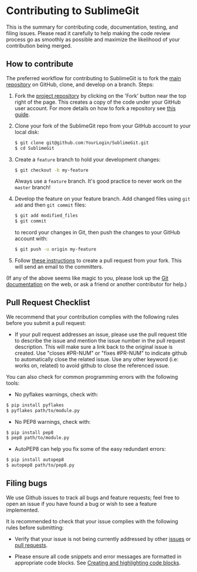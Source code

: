 Contributing to SublimeGit
=======================

This is the summary for contributing code, documentation, testing, and filing
issues. Please read it carefully to help making the code review process go as
smoothly as possible and maximize the likelihood of your contribution being
merged.

How to contribute
-----------------

The preferred workflow for contributing to SublimeGit is to fork the
[main repository](https://github.com/SublimeGit/SublimeGit) on
GitHub, clone, and develop on a branch. Steps:

1. Fork the [project repository](https://github.com/SublimeGit/SublimeGit)
   by clicking on the 'Fork' button near the top right of the page. This creates
   a copy of the code under your GitHub user account. For more details on
   how to fork a repository see [this guide](https://help.github.com/articles/fork-a-repo/).

2. Clone your fork of the SublimeGit repo from your GitHub account to your local disk:

   ```bash
   $ git clone git@github.com:YourLogin/SublimeGit.git
   $ cd SublimeGit
   ```

3. Create a ``feature`` branch to hold your development changes:

   ```bash
   $ git checkout -b my-feature
   ```

   Always use a ``feature`` branch. It's good practice to never work on the ``master`` branch!

4. Develop the feature on your feature branch. Add changed files using ``git add`` and then ``git commit`` files:

   ```bash
   $ git add modified_files
   $ git commit
   ```

   to record your changes in Git, then push the changes to your GitHub account with:

   ```bash
   $ git push -u origin my-feature
   ```

5. Follow [these instructions](https://help.github.com/articles/creating-a-pull-request-from-a-fork)
to create a pull request from your fork. This will send an email to the committers.

(If any of the above seems like magic to you, please look up the
[Git documentation](https://git-scm.com/documentation) on the web, or ask a friend or another contributor for help.)

Pull Request Checklist
----------------------

We recommend that your contribution complies with the following rules before you
submit a pull request:

-  If your pull request addresses an issue, please use the pull request title to
   describe the issue and mention the issue number in the pull request
   description. This will make sure a link back to the original issue is
   created. Use "closes #PR-NUM" or "fixes #PR-NUM" to indicate github to
   automatically close the related issue. Use any other keyword (i.e: works on,
   related) to avoid github to close the referenced issue.

You can also check for common programming errors with the following
tools:

-  No pyflakes warnings, check with:

  ```bash
  $ pip install pyflakes
  $ pyflakes path/to/module.py
  ```

-  No PEP8 warnings, check with:

  ```bash
  $ pip install pep8
  $ pep8 path/to/module.py
  ```

-  AutoPEP8 can help you fix some of the easy redundant errors:

  ```bash
  $ pip install autopep8
  $ autopep8 path/to/pep8.py
  ```

Filing bugs
-----------
We use Github issues to track all bugs and feature requests; feel free to
open an issue if you have found a bug or wish to see a feature implemented.

It is recommended to check that your issue complies with the
following rules before submitting:

-  Verify that your issue is not being currently addressed by other
   [issues](https://github.com/SublimeGit/SublimeGit/issues?q=)
   or [pull requests](https://github.com/SublimeGit/SublimeGit/pulls?q=).

-  Please ensure all code snippets and error messages are formatted in
   appropriate code blocks.
   See [Creating and highlighting code blocks](https://help.github.com/articles/creating-and-highlighting-code-blocks).
